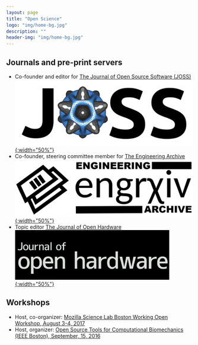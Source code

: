 ```yaml
---
layout: page
title: "Open Science"
logo: "img/home-bg.jpg"
description: ""
header-img: "img/home-bg.jpg"
---
```


## Journals and pre-print servers

* Co-founder and editor for [The Journal of Open Source Software (JOSS)](https://joss.theoj.org)
[![The Journal of Open Source Software (JOSS)](/img/JOSS_banner.png){:width="50%"}](https://joss.theoj.org)
* Co-founder, steering committee member for [The Engineering Archive](https://engrxiv.org/)
[![The Engineering Archive](/img/engrXiv_banner.png){:width="50%"}](https://joss.theoj.org)
* Topic editor [The Journal of Open Hardware](https://openhardware.metajnl.com/)
[![The Journal of Open Hardware](/img/JOH_banner.png){:width="50%"}](https://openhardware.metajnl.com/)

## Workshops
* Host, co-organizer: [Mozilla Science Lab Boston Working Open Workshop, August 3-4, 2017](https://mozillascience.github.io/WOW-Boston/)
* Host, organizer: [Open Source Tools for Computational Biomechanics (IEEE Boston), September, 15, 2016](http://ieeeboston.org/open-source-tools-computational-biomechanics/)
